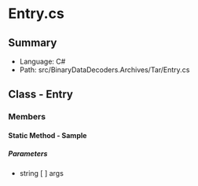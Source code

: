 ﻿# Entry.cs

## Summary

* Language: C#
* Path: src/BinaryDataDecoders.Archives/Tar/Entry.cs

## Class - Entry

### Members

#### Static Method - Sample

#####  Parameters

 - string [  ] args 

